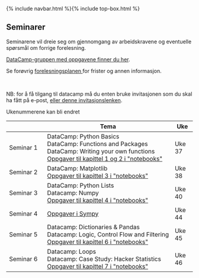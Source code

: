 {% include navbar.html %}{% include top-box.html %}
## Seminarer



<p>Seminarene vil dreie seg om gjennomgang av arbeidskravene og eventuelle spørsmål om forrige forelesning. 

[DataCamp-gruppen med oppgavene finner du her](https://app.datacamp.com/groups/sok-1003-python-lab-h2023-bd0d964c-2ffa-4206-bf26-4c2e0cfe9a08/assignments).
  
Se forøvrig <a href='https://uit-sok-1003-h22.github.io/frister.html'> forelesningsplanen </a> for frister og annen informasjon. </p> <br>

NB: for å få tilgang til datacamp må du enten bruke invitasjonen som du skal ha fått på e-post, [eller denne invitasjonslenken](https://www.datacamp.com/groups/shared_links/f26e694090f4d0e73d5d7ba2cca431e5fdf7780be6b28be9a41f6d6997dc3b8c).</b> </p>

Ukenummerene kan bli endret


| <img width=120/>|  Tema <img width=600/>       |       Uke        |
|-----------------|------------------------------|---------------|
|Seminar 1        |DataCamp: Python Basics<br> DataCamp: Functions and Packages <br> DataCamp: Writing your own functions <br>[Oppgaver til kapittel 1 og 2 i "notebooks"](https://espensirnes.github.io/notebooks/html/1%20-%20introduksjon.html)| Uke 37 |
|Seminar 2        |DataCamp: Matplotlib <br> [Oppgaver til kapittel 3 i "notebooks"](https://espensirnes.github.io/notebooks/html/3%20-%20matplotlib.html)|  Uke 38 |
|Seminar 3        |DataCamp: Python Lists <br> Datacamp: Numpy <br> [Oppgaver til kapittel 4 i "notebooks"](https://espensirnes.github.io/notebooks/html/4%20-%20lister,%20oppslag%20og%20numpy.html)| Uke 40 |
|Seminar 4        |[Oppgaver i Sympy](https://uit-sok-1003-h23.github.io/files/seminar4/)|  Uke 44|
|Seminar 5        |Datacamp: Dictionaries & Pandas <br>Datacamp: Logic, Control Flow and Filtering <br> [Oppgaver til kapittel 6 i "notebooks"](https://espensirnes.github.io/notebooks/html/6%20-%20pandas,%20filtrering,%20logikk%20og%20betingelser.html)| Uke 45 |
|Seminar 6        |Datacamp: Loops<br> Datacamp: Case Study: Hacker Statistics <br> [Oppgaver til kapittel 7 i "notebooks"](https://espensirnes.github.io/notebooks/html/7%20-%20l%C3%B8kker%20og%20simulering.html)|  Uke 46|

